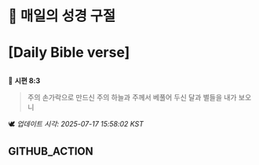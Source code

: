# 🙏 매일의 성경 구절
# [Daily Bible verse]
##
<!-- START_BIBLE_VERSE -->
📖 **시편 8:3**
> 주의 손가락으로 만드신 주의 하늘과 주께서 베풀어 두신 달과 별들을 내가 보오니

🕊️ _업데이트 시각: 2025-07-17 15:58:02 KST_
  <!-- END_BIBLE_VERSE -->
## GITHUB_ACTION
